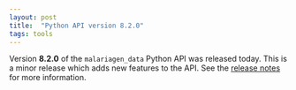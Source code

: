 ```yaml
---
layout: post
title:  "Python API version 8.2.0"
tags: tools
---
```


Version <strong>8.2.0</strong> of the `malariagen_data` Python API
was released today. This is a minor release which adds new features to
the API. See the [release
notes](https://github.com/malariagen/malariagen-data-python/releases/tag/v8.2.0)
for more information.
